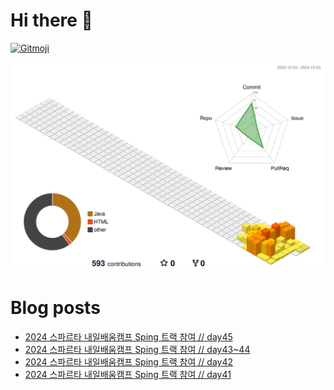 # Hi there 👋
<a href="https://gitmoji.dev">
  <img
    src="https://img.shields.io/badge/gitmoji-%20😜%20😍-FFDD67.svg?style=flat-square"
    alt="Gitmoji"
  />
</a>

<!--
**chews26/chews26** is a ✨ _special_ ✨ repository because its `README.md` (this file) appears on your GitHub profile.

Here are some ideas to get you started:

- 🔭 I’m currently working on ...
- 🌱 I’m currently learning ...
- 👯 I’m looking to collaborate on ...
- 🤔 I’m looking for help with ...
- 💬 Ask me about ...
- 📫 How to reach me: ...
- 😄 Pronouns: ...
- ⚡ Fun fact: ...
-->
![](./profile-3d-contrib/profile-season-animate.svg)

# Blog posts
<!-- BLOG-POST-LIST:START -->
- [2024 스파르타 내일배움캠프 Sping 트랙 참여 // day45](https://shinelee26.tistory.com/52)
- [2024 스파르타 내일배움캠프 Sping 트랙 참여 // day43~44](https://shinelee26.tistory.com/51)
- [2024 스파르타 내일배움캠프 Sping 트랙 참여 // day42](https://shinelee26.tistory.com/50)
- [2024 스파르타 내일배움캠프 Sping 트랙 참여 // day41](https://shinelee26.tistory.com/49)
<!-- BLOG-POST-LIST:END -->

